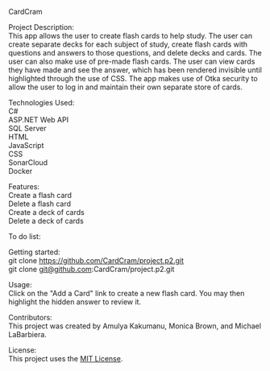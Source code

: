 CardCram

Project Description:<br>
This app allows the user to create flash cards to help study. The user can create separate decks for each subject of study, create flash cards with questions and answers to those questions, and delete decks and cards. The user can also make use of pre-made flash cards. The user can view cards they have made and see the answer, which has been rendered invisible until highlighted through the use of CSS. The app makes use of Otka security to allow the user to log in and maintain their own separate store of cards.

Technologies Used:<br>
C#<br>
ASP.NET Web API<br>
SQL Server<br>
HTML<br>
JavaScript<br>
CSS<br>
SonarCloud<br>
Docker

Features:<br>
Create a flash card<br>
Delete a flash card<br>
Create a deck of cards<br>
Delete a deck of cards

To do list:

Getting started:<br>
git clone https://github.com/CardCram/project.p2.git<br>
git clone git@github.com:CardCram/project.p2.git

Usage:<br>
Click on the "Add a Card" link to create a new flash card. You may then highlight the hidden answer to review it.

Contributors:<br>
This project was created by Amulya Kakumanu, Monica Brown, and Michael LaBarbiera.

License:<br>
This project uses the <a href="https://choosealicense.com/licenses/mit/">MIT License</a>.
